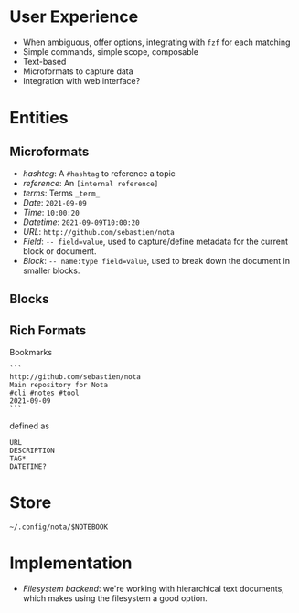 # User Experience

  - When ambiguous, offer options, integrating with `fzf` for each
    matching
  - Simple commands, simple scope, composable
  - Text-based
  - Microformats to capture data
  - Integration with web interface?

# Entities

## Microformats

  - *hashtag*: A `#hashtag` to reference a topic
  - *reference*: An `[internal reference]`
  - *terms*: Terms `_term_`
  - *Date*: `2021-09-09`
  - *Time*: `10:00:20`
  - *Datetime*: `2021-09-09T10:00:20`
  - *URL*: `http://github.com/sebastien/nota`
  - *Field*: `-- field=value`, used to capture/define metadata for the
    current block or document.
  - *Block*: `-- name:type field=value`, used to break down the document
    in smaller blocks.

## Blocks

## Rich Formats

Bookmarks

    ```
    http://github.com/sebastien/nota
    Main repository for Nota
    #cli #notes #tool
    2021-09-09
    ```

defined as

    URL
    DESCRIPTION
    TAG*
    DATETIME?

# Store

`~/.config/nota/$NOTEBOOK`

# Implementation

  - *Filesystem backend*: we're working with hierarchical text
    documents, which makes using the filesystem a good option.
